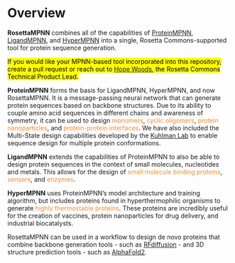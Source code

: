 # Overview

**RosettaMPNN** combines all of the capabilities of [ProteinMPNN](https://www.science.org/doi/10.1126/science.add2187), [LigandMPNN](https://www.biorxiv.org/content/10.1101/2023.12.22.573103v1.full), and [HyperMPNN](https://www.biorxiv.org/content/biorxiv/early/2024/12/01/2024.11.26.625397.full.pdf) into a single, Rosetta Commons-supported tool for protein sequence generation.

<mark>If you would like your MPNN-based tool incorporated into this repository, create a pull request or reach out to [Hope Woods](mailto:hope.woods@omsf.io), the Rosetta Commons Technical Product Lead.</mark>

**ProteinMPNN** forms the basis for LigandMPNN, HyperMPNN, and now RosettaMPNN. It is a message-passing neural network that can generate protein sequences based on backbone structures. Due to its ability to couple amino acid sequences in different chains and awareness of symmetry, it can be used to design <span style='color:#F68A33'>monomers</span>, <span style='color:#F68A33'>cyclic oligomers</span>, <span style='color:#F68A33'>protein nanoparticles</span>, and <span style='color:#F68A33'>protein-protein interfaces</span>. We have also included the Multi-State design capabilities developed by the [Kuhlman Lab](https://github.com/Kuhlman-Lab/proteinmpnn/tree/main) to enable sequence design for multiple protein conformations. 

**LigandMPNN** extends the capabilities of ProteinMPNN to also be able to design protein sequences in the context of small molecules, nucleotides and metals. This allows for the design of <span style='color:#F68A33'>small molecule binding proteins</span>, <span style='color:#F68A33'>sensors</span>, and <span style='color:#F68A33'>enzymes</span>.

**HyperMPNN** uses ProteinMPNN’s model architecture and training algorithm, but includes proteins found in hyperthermophilic organisms to generate <span style='color:#F68A33'>highly thermostable proteins</span>. These proteins are incredibly useful for the creation of vaccines, protein nanoparticles for drug delivery, and industrial biocatalysts.

RosettaMPNN can be used in a workflow to design de novo proteins that combine backbone generation tools - such as [RFdiffusion](https://sites.google.com/omsf.io/rfdiffusion) - and 3D structure prediction tools - such as [AlphaFold2](https://github.com/google-deepmind/alphafold). 

